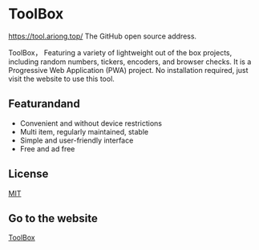 # ToolBox
https://tool.ariong.top/ The GitHub open source address.

ToolBox， Featuring a variety of lightweight out of the box projects, including random numbers, tickers, encoders, and browser checks. It is a Progressive Web Application (PWA) project. No installation required, just visit the website to use this tool.

## Featurandand
* Convenient and without device restrictions
* Multi item, regularly maintained, stable
* Simple and user-friendly interface
* Free and ad free

## License
[MIT](https://github.com/ariong-dev/toolbox/edit/main/LICENSE)

## Go to the website
[ToolBox](https://tool.ariong.top)
